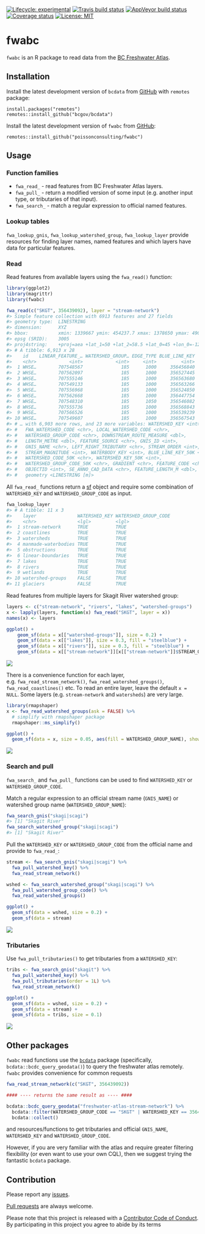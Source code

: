 
<!-- README.md is generated from README.Rmd. Please edit that file -->

[![Lifecycle:
experimental](https://img.shields.io/badge/lifecycle-experimental-orange.svg)](https://www.tidyverse.org/lifecycle/#experimental)
[![Travis build
status](https://travis-ci.org/poissonconsulting/fwabc.svg?branch=master)](https://travis-ci.org/poissonconsulting/fwabc)
[![AppVeyor build
status](https://ci.appveyor.com/api/projects/status/github/poissonconsulting/fwabc?branch=master&svg=true)](https://ci.appveyor.com/project/poissonconsulting/fwabc)
[![Coverage
status](https://codecov.io/gh/poissonconsulting/fwabc/branch/master/graph/badge.svg)](https://codecov.io/github/poissonconsulting/fwabc?branch=master)
[![License:
MIT](https://img.shields.io/badge/License-MIT-green.svg)](https://opensource.org/licenses/MIT)

# fwabc

`fwabc` is an R package to read data from the [BC Freshwater
Atlas](https://www2.gov.bc.ca/assets/gov/data/geographic/topography/fwa/fwa_user_guide.pdf).

## Installation

Install the latest development version of `bcdata` from
[GitHub](https://github.com/bcgov/bcdata) with `remotes` package:

    install.packages("remotes")
    remotes::install_github("bcgov/bcdata")

Install the latest development version of `fwabc` from
[GitHub](https://github.com/poissonconsulting/fwabc):

    remotes::install_github("poissonconsulting/fwabc")

## Usage

### Function families

  - `fwa_read_` - read features from BC Freshwater Atlas layers.
  - `fwa_pull_` - return a modified version of some input (e.g. another
    input type, or tributaries of that input).
  - `fwa_search_` - match a regular expression to official named
    features.

### Lookup tables

`fwa_lookup_gnis`, `fwa_lookup_watershed_group`, `fwa_lookup_layer`
provide resources for finding layer names, named features and which
layers have data for particular features.

### Read

Read features from available layers using the `fwa_read()` function:

``` r
library(ggplot2)
library(magrittr)
library(fwabc)

fwa_read(c("SKGT", 356439092), layer = "stream-network") 
#> Simple feature collection with 6913 features and 27 fields
#> geometry type:  LINESTRING
#> dimension:      XYZ
#> bbox:           xmin: 1339667 ymin: 454237.7 xmax: 1378650 ymax: 490447
#> epsg (SRID):    3005
#> proj4string:    +proj=aea +lat_1=50 +lat_2=58.5 +lat_0=45 +lon_0=-126 +x_0=1000000 +y_0=0 +ellps=GRS80 +towgs84=0,0,0,0,0,0,0 +units=m +no_defs
#> # A tibble: 6,913 x 28
#>    id    LINEAR_FEATURE_… WATERSHED_GROUP… EDGE_TYPE BLUE_LINE_KEY
#>    <chr>            <int>            <int>     <int>         <int>
#>  1 WHSE…        707548567              185      1000     356456840
#>  2 WHSE…        707562097              185      1000     356527445
#>  3 WHSE…        707555146              185      1000     356563680
#>  4 WHSE…        707549133              185      1000     356563266
#>  5 WHSE…        707556968              185      1000     356524850
#>  6 WHSE…        707562668              185      1000     356447754
#>  7 WHSE…        707548310              185      1050     356546082
#>  8 WHSE…        707555736              185      1000     356568843
#>  9 WHSE…        707566526              185      1000     356539239
#> 10 WHSE…        707549607              185      1000     356567543
#> # … with 6,903 more rows, and 23 more variables: WATERSHED_KEY <int>,
#> #   FWA_WATERSHED_CODE <chr>, LOCAL_WATERSHED_CODE <chr>,
#> #   WATERSHED_GROUP_CODE <chr>, DOWNSTREAM_ROUTE_MEASURE <dbl>,
#> #   LENGTH_METRE <dbl>, FEATURE_SOURCE <chr>, GNIS_ID <int>,
#> #   GNIS_NAME <chr>, LEFT_RIGHT_TRIBUTARY <chr>, STREAM_ORDER <int>,
#> #   STREAM_MAGNITUDE <int>, WATERBODY_KEY <int>, BLUE_LINE_KEY_50K <int>,
#> #   WATERSHED_CODE_50K <chr>, WATERSHED_KEY_50K <int>,
#> #   WATERSHED_GROUP_CODE_50K <chr>, GRADIENT <chr>, FEATURE_CODE <chr>,
#> #   OBJECTID <int>, SE_ANNO_CAD_DATA <chr>, FEATURE_LENGTH_M <dbl>,
#> #   geometry <LINESTRING [m]>
```

All `fwa_read_` functions return a [sf](https://github.com/r-spatial/sf)
object and require some combination of `WATERSHED_KEY` and
`WATERSHED_GROUP_CODE` as input.

``` r
fwa_lookup_layer
#> # A tibble: 11 x 3
#>    layer               WATERSHED_KEY WATERSHED_GROUP_CODE
#>    <chr>               <lgl>         <lgl>               
#>  1 stream-network      TRUE          TRUE                
#>  2 coastlines          TRUE          TRUE                
#>  3 watersheds          TRUE          TRUE                
#>  4 manmade-waterbodies TRUE          TRUE                
#>  5 obstructions        TRUE          TRUE                
#>  6 linear-boundaries   TRUE          TRUE                
#>  7 lakes               TRUE          TRUE                
#>  8 rivers              TRUE          TRUE                
#>  9 wetlands            TRUE          TRUE                
#> 10 watershed-groups    FALSE         TRUE                
#> 11 glaciers            FALSE         TRUE
```

Read features from multiple layers for Skagit River watershed group:

``` r
layers <- c("stream-network", "rivers", "lakes", "watershed-groups")
x <- lapply(layers, function(x) fwa_read("SKGT", layer = x))
names(x) <- layers

ggplot() + 
    geom_sf(data = x[["watershed-groups"]], size = 0.2) +
    geom_sf(data = x[["lakes"]], size = 0.3, fill = "steelblue") +
    geom_sf(data = x[["rivers"]], size = 0.3, fill = "steelblue") +
    geom_sf(data = x[["stream-network"]][x[["stream-network"]]$STREAM_ORDER > 2,], size = 0.07) 
```

![](man/figures/README-layers-1.png)<!-- -->

There is a convenience function for each layer,
e.g. `fwa_read_stream_network()`, `fwa_read_watershed_groups()`,
`fwa_read_coastlines()` etc. To read an entire layer, leave the default
`x = NULL`. Some layers (e.g. `stream-network` and `watersheds`) are
very large.

``` r
library(rmapshaper)
x <- fwa_read_watershed_groups(ask = FALSE) %>%
  # simplify with rmapshaper package
  rmapshaper::ms_simplify()  

ggplot() + 
  geom_sf(data = x, size = 0.05, aes(fill = WATERSHED_GROUP_NAME), show.legend = FALSE) 
```

![](man/figures/README-wsgroup-1.png)<!-- -->

### Search and pull

`fwa_search_` and `fwa_pull_` functions can be used to find
`WATERSHED_KEY` or `WATERSHED_GROUP_CODE`.

Match a regular expression to an official stream name (`GNIS_NAME`) or
watershed group name (`WATERSHED_GROUP_NAME`):

``` r
fwa_search_gnis("skagi|scagi")
#> [1] "Skagit River"
fwa_search_watershed_group("skagi|scagi")
#> [1] "Skagit River"
```

Pull the `WATERSHED_KEY` or `WATERSHED_GROUP_CODE` from the official
name and provide to `fwa_read_`:

``` r
stream <- fwa_search_gnis("skagi|scagi") %>%
  fwa_pull_watershed_key() %>%
  fwa_read_stream_network()

wshed <- fwa_search_watershed_group("skagi|scagi") %>%
  fwa_pull_watershed_group_code() %>%
  fwa_read_watershed_groups()

ggplot() +
  geom_sf(data = wshed, size = 0.2) +
  geom_sf(data = stream) 
```

![](man/figures/README-pipe-1.png)<!-- -->

### Tributaries

Use `fwa_pull_tributaries()` to get tributaries from a `WATERSHED_KEY`:

``` r
tribs <- fwa_search_gnis("skagit") %>%
  fwa_pull_watershed_key() %>%
  fwa_pull_tributaries(order = 1L) %>%
  fwa_read_stream_network()

ggplot() +
  geom_sf(data = wshed, size = 0.2) +
  geom_sf(data = stream) +
  geom_sf(data = tribs, size = 0.1) 
```

![](man/figures/README-tribs-1.png)<!-- -->

## Other packages

`fwabc` read functions use the
[`bcdata`](https://github.com/bcgov/bcdata) package (specifically,
`bcdata::bcdc_query_geodata()`) to query the freshwater atlas remotely.
`fwabc` provides convenience for common requests

``` r
fwa_read_stream_network(c("SKGT", 356439092))

#### ---- returns the same result as ---- ####

bcdata::bcdc_query_geodata("freshwater-atlas-stream-network") %>%
  bcdata::filter(WATERSHED_GROUP_CODE == "SKGT" | WATERSHED_KEY == 356439092) %>%
  bcdata::collect()
```

and resources/functions to get tributaries and official `GNIS_NAME`,
`WATERSHED_KEY` and `WATERSHED_GROUP_CODE`.

However, if you are very familiar with the atlas and require greater
filtering flexibility (or even want to use your own CQL), then we
suggest trying the fantastic `bcdata` package.

## Contribution

Please report any
[issues](https://github.com/poissonconsulting/fwabc/issues).

[Pull requests](https://github.com/poissonconsulting/fwabc/pulls) are
always welcome.

Please note that this project is released with a [Contributor Code of
Conduct](CONDUCT.md). By participating in this project you agree to
abide by its terms
